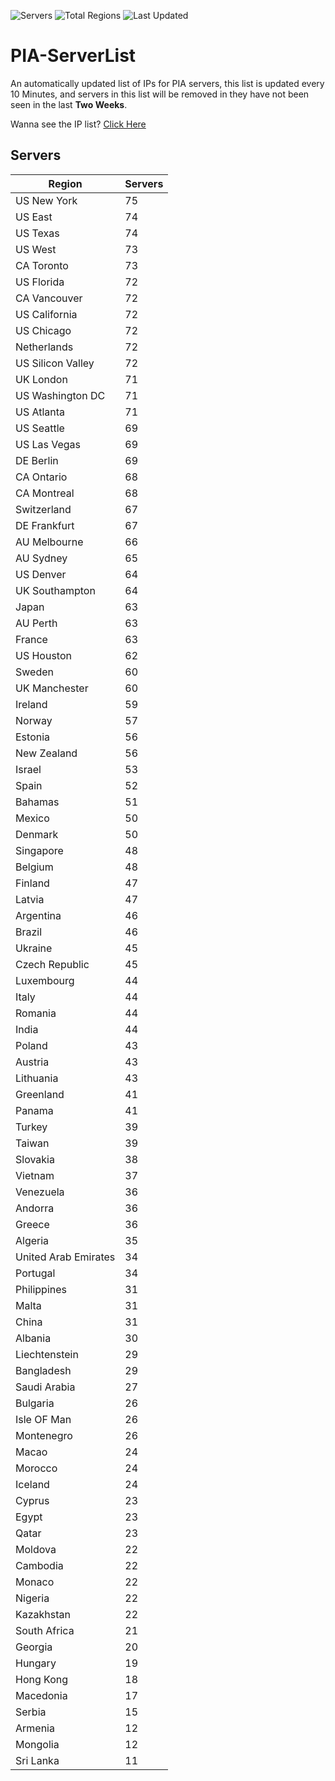 ![Servers](https://img.shields.io/badge/Servers-4,410-darkgreen)
![Total Regions](https://img.shields.io/badge/Total_Regions-97-darkgreen)
![Last Updated](https://img.shields.io/badge/Last_Updated-December_12_2024_14:00_EST-darkgreen)

# PIA-ServerList
An automatically updated list of IPs for PIA servers, this list is updated every 10 Minutes, and servers in this list will be removed in they have not been seen in the last **Two Weeks**.

Wanna see the IP list? [Click Here](./servers.json)

## Servers
| Region               | Servers |
|----------------------|---------|
| US New York | 75 |
| US East | 74 |
| US Texas | 74 |
| US West | 73 |
| CA Toronto | 73 |
| US Florida | 72 |
| CA Vancouver | 72 |
| US California | 72 |
| US Chicago | 72 |
| Netherlands | 72 |
| US Silicon Valley | 72 |
| UK London | 71 |
| US Washington DC | 71 |
| US Atlanta | 71 |
| US Seattle | 69 |
| US Las Vegas | 69 |
| DE Berlin | 69 |
| CA Ontario | 68 |
| CA Montreal | 68 |
| Switzerland | 67 |
| DE Frankfurt | 67 |
| AU Melbourne | 66 |
| AU Sydney | 65 |
| US Denver | 64 |
| UK Southampton | 64 |
| Japan | 63 |
| AU Perth | 63 |
| France | 63 |
| US Houston | 62 |
| Sweden | 60 |
| UK Manchester | 60 |
| Ireland | 59 |
| Norway | 57 |
| Estonia | 56 |
| New Zealand | 56 |
| Israel | 53 |
| Spain | 52 |
| Bahamas | 51 |
| Mexico | 50 |
| Denmark | 50 |
| Singapore | 48 |
| Belgium | 48 |
| Finland | 47 |
| Latvia | 47 |
| Argentina | 46 |
| Brazil | 46 |
| Ukraine | 45 |
| Czech Republic | 45 |
| Luxembourg | 44 |
| Italy | 44 |
| Romania | 44 |
| India | 44 |
| Poland | 43 |
| Austria | 43 |
| Lithuania | 43 |
| Greenland | 41 |
| Panama | 41 |
| Turkey | 39 |
| Taiwan | 39 |
| Slovakia | 38 |
| Vietnam | 37 |
| Venezuela | 36 |
| Andorra | 36 |
| Greece | 36 |
| Algeria | 35 |
| United Arab Emirates | 34 |
| Portugal | 34 |
| Philippines | 31 |
| Malta | 31 |
| China | 31 |
| Albania | 30 |
| Liechtenstein | 29 |
| Bangladesh | 29 |
| Saudi Arabia | 27 |
| Bulgaria | 26 |
| Isle OF Man | 26 |
| Montenegro | 26 |
| Macao | 24 |
| Morocco | 24 |
| Iceland | 24 |
| Cyprus | 23 |
| Egypt | 23 |
| Qatar | 23 |
| Moldova | 22 |
| Cambodia | 22 |
| Monaco | 22 |
| Nigeria | 22 |
| Kazakhstan | 22 |
| South Africa | 21 |
| Georgia | 20 |
| Hungary | 19 |
| Hong Kong | 18 |
| Macedonia | 17 |
| Serbia | 15 |
| Armenia | 12 |
| Mongolia | 12 |
| Sri Lanka | 11 |